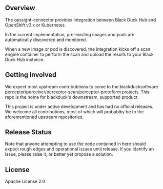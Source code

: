 ## Overview

The opssight-connector provides integration between Black Duck Hub and OpenShift v3.x or Kubernetes. 

In the current implementation, pre-existing images and pods are automatically discovered and monitored. 

When a new image or pod is discovered, the integration kicks off a scan engine container to perform the scan and upload the results to your Black Duck Hub instance.

## Getting involved 

We expect most upstream contribubtions to come to the blackducksoftware perceptor/perceiver/perceptor-scan/perceptor-protoform projects.  This repo is the home for blackduck's downstream, supported product.

This project is under active development and has had no official releases. We welcome all contributions, most of which will 
probablby be to the aforementioned upstream repositories. 

## Release Status

Note that anyone attempting to use the code contained in here should expect rough edges and operational issues until release. If you identify an issue, please raise it, or better yet propose a solution.

## License

Apache License 2.0

